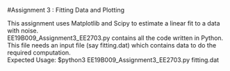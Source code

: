 #Assignment 3 : Fitting Data and Plotting

This assignment uses Matplotlib and Scipy to estimate a linear fit to a data with noise.<br>
EE19B009_Assignment3_EE2703.py contains all the code written in Python.
This file needs an input file (say fitting.dat) which contains data to do the required computation.<br>
Expected Usage: $python3 EE19B009_Assignment3_EE2703.py fitting.dat
